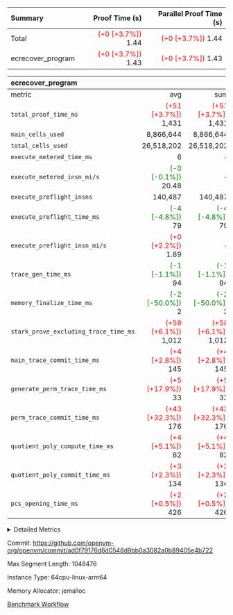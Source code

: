 | Summary | Proof Time (s) | Parallel Proof Time (s) |
|:---|---:|---:|
| Total | <span style='color: red'>(+0 [+3.7%])</span> 1.44 | <span style='color: red'>(+0 [+3.7%])</span> 1.44 |
| ecrecover_program | <span style='color: red'>(+0 [+3.7%])</span> 1.43 | <span style='color: red'>(+0 [+3.7%])</span> 1.43 |


| ecrecover_program |||||
|:---|---:|---:|---:|---:|
|metric|avg|sum|max|min|
| `total_proof_time_ms ` | <span style='color: red'>(+51 [+3.7%])</span> 1,431 | <span style='color: red'>(+51 [+3.7%])</span> 1,431 | <span style='color: red'>(+51 [+3.7%])</span> 1,431 | <span style='color: red'>(+51 [+3.7%])</span> 1,431 |
| `main_cells_used     ` |  8,866,644 |  8,866,644 |  8,866,644 |  8,866,644 |
| `total_cells_used    ` |  26,518,202 |  26,518,202 |  26,518,202 |  26,518,202 |
| `execute_metered_time_ms` |  6 | -          | -          | -          |
| `execute_metered_insn_mi/s` | <span style='color: green'>(-0 [-0.1%])</span> 20.48 | -          | <span style='color: green'>(-0 [-0.1%])</span> 20.48 | <span style='color: green'>(-0 [-0.1%])</span> 20.48 |
| `execute_preflight_insns` |  140,487 |  140,487 |  140,487 |  140,487 |
| `execute_preflight_time_ms` | <span style='color: green'>(-4 [-4.8%])</span> 79 | <span style='color: green'>(-4 [-4.8%])</span> 79 | <span style='color: green'>(-4 [-4.8%])</span> 79 | <span style='color: green'>(-4 [-4.8%])</span> 79 |
| `execute_preflight_insn_mi/s` | <span style='color: red'>(+0 [+2.2%])</span> 1.89 | -          | <span style='color: red'>(+0 [+2.2%])</span> 1.89 | <span style='color: red'>(+0 [+2.2%])</span> 1.89 |
| `trace_gen_time_ms   ` | <span style='color: green'>(-1 [-1.1%])</span> 94 | <span style='color: green'>(-1 [-1.1%])</span> 94 | <span style='color: green'>(-1 [-1.1%])</span> 94 | <span style='color: green'>(-1 [-1.1%])</span> 94 |
| `memory_finalize_time_ms` | <span style='color: green'>(-2 [-50.0%])</span> 2 | <span style='color: green'>(-2 [-50.0%])</span> 2 | <span style='color: green'>(-2 [-50.0%])</span> 2 | <span style='color: green'>(-2 [-50.0%])</span> 2 |
| `stark_prove_excluding_trace_time_ms` | <span style='color: red'>(+58 [+6.1%])</span> 1,012 | <span style='color: red'>(+58 [+6.1%])</span> 1,012 | <span style='color: red'>(+58 [+6.1%])</span> 1,012 | <span style='color: red'>(+58 [+6.1%])</span> 1,012 |
| `main_trace_commit_time_ms` | <span style='color: red'>(+4 [+2.8%])</span> 145 | <span style='color: red'>(+4 [+2.8%])</span> 145 | <span style='color: red'>(+4 [+2.8%])</span> 145 | <span style='color: red'>(+4 [+2.8%])</span> 145 |
| `generate_perm_trace_time_ms` | <span style='color: red'>(+5 [+17.9%])</span> 33 | <span style='color: red'>(+5 [+17.9%])</span> 33 | <span style='color: red'>(+5 [+17.9%])</span> 33 | <span style='color: red'>(+5 [+17.9%])</span> 33 |
| `perm_trace_commit_time_ms` | <span style='color: red'>(+43 [+32.3%])</span> 176 | <span style='color: red'>(+43 [+32.3%])</span> 176 | <span style='color: red'>(+43 [+32.3%])</span> 176 | <span style='color: red'>(+43 [+32.3%])</span> 176 |
| `quotient_poly_compute_time_ms` | <span style='color: red'>(+4 [+5.1%])</span> 82 | <span style='color: red'>(+4 [+5.1%])</span> 82 | <span style='color: red'>(+4 [+5.1%])</span> 82 | <span style='color: red'>(+4 [+5.1%])</span> 82 |
| `quotient_poly_commit_time_ms` | <span style='color: red'>(+3 [+2.3%])</span> 134 | <span style='color: red'>(+3 [+2.3%])</span> 134 | <span style='color: red'>(+3 [+2.3%])</span> 134 | <span style='color: red'>(+3 [+2.3%])</span> 134 |
| `pcs_opening_time_ms ` | <span style='color: red'>(+2 [+0.5%])</span> 426 | <span style='color: red'>(+2 [+0.5%])</span> 426 | <span style='color: red'>(+2 [+0.5%])</span> 426 | <span style='color: red'>(+2 [+0.5%])</span> 426 |



<details>
<summary>Detailed Metrics</summary>

|  | vm.create_initial_state_time_ms | memory_to_vec_partition_time_ms | keygen_time_ms | app proof_time_ms |
| --- | --- | --- | --- |
|  | 0 | 18 | 882 | 1,481 | 

| group | vm.reset_state_time_ms | prove_segment_time_ms | memory_to_vec_partition_time_ms | fri.log_blowup | execute_metered_time_ms | execute_metered_insns | execute_metered_insn_mi/s | compute_user_public_values_proof_time_ms |
| --- | --- | --- | --- | --- | --- | --- | --- | --- |
| ecrecover_program | 0 | 1,431 | 6 | 1 | 6 | 140,487 | 20.48 | 40 | 

| group | air_name | quotient_deg | interactions | constraints |
| --- | --- | --- | --- | --- |
| ecrecover_program | AccessAdapterAir<16> | 2 | 5 | 12 | 
| ecrecover_program | AccessAdapterAir<2> | 2 | 5 | 12 | 
| ecrecover_program | AccessAdapterAir<32> | 2 | 5 | 12 | 
| ecrecover_program | AccessAdapterAir<4> | 2 | 5 | 12 | 
| ecrecover_program | AccessAdapterAir<8> | 2 | 5 | 12 | 
| ecrecover_program | BitwiseOperationLookupAir<8> | 2 | 2 | 4 | 
| ecrecover_program | KeccakVmAir | 2 | 321 | 4,513 | 
| ecrecover_program | MemoryMerkleAir<8> | 2 | 4 | 39 | 
| ecrecover_program | PersistentBoundaryAir<8> | 2 | 3 | 7 | 
| ecrecover_program | PhantomAir | 2 | 3 | 5 | 
| ecrecover_program | Poseidon2PeripheryAir<BabyBearParameters>, 1> | 2 | 1 | 286 | 
| ecrecover_program | ProgramAir | 1 | 1 | 4 | 
| ecrecover_program | RangeTupleCheckerAir<2> | 1 | 1 | 4 | 
| ecrecover_program | Rv32HintStoreAir | 2 | 18 | 28 | 
| ecrecover_program | VariableRangeCheckerAir | 1 | 1 | 4 | 
| ecrecover_program | VmAirWrapper<Rv32BaseAluAdapterAir, BaseAluCoreAir<4, 8> | 2 | 20 | 37 | 
| ecrecover_program | VmAirWrapper<Rv32BaseAluAdapterAir, LessThanCoreAir<4, 8> | 2 | 18 | 40 | 
| ecrecover_program | VmAirWrapper<Rv32BaseAluAdapterAir, ShiftCoreAir<4, 8> | 2 | 24 | 91 | 
| ecrecover_program | VmAirWrapper<Rv32BranchAdapterAir, BranchEqualCoreAir<4> | 2 | 11 | 20 | 
| ecrecover_program | VmAirWrapper<Rv32BranchAdapterAir, BranchLessThanCoreAir<4, 8> | 2 | 13 | 35 | 
| ecrecover_program | VmAirWrapper<Rv32CondRdWriteAdapterAir, Rv32JalLuiCoreAir> | 2 | 10 | 18 | 
| ecrecover_program | VmAirWrapper<Rv32IsEqualModAdapterAir<2, 1, 32, 32>, ModularIsEqualCoreAir<32, 4, 8> | 2 | 25 | 225 | 
| ecrecover_program | VmAirWrapper<Rv32JalrAdapterAir, Rv32JalrCoreAir> | 2 | 16 | 20 | 
| ecrecover_program | VmAirWrapper<Rv32LoadStoreAdapterAir, LoadSignExtendCoreAir<4, 8> | 2 | 18 | 33 | 
| ecrecover_program | VmAirWrapper<Rv32LoadStoreAdapterAir, LoadStoreCoreAir<4> | 2 | 17 | 40 | 
| ecrecover_program | VmAirWrapper<Rv32MultAdapterAir, DivRemCoreAir<4, 8> | 2 | 25 | 84 | 
| ecrecover_program | VmAirWrapper<Rv32MultAdapterAir, MulHCoreAir<4, 8> | 2 | 24 | 31 | 
| ecrecover_program | VmAirWrapper<Rv32MultAdapterAir, MultiplicationCoreAir<4, 8> | 2 | 19 | 19 | 
| ecrecover_program | VmAirWrapper<Rv32RdWriteAdapterAir, Rv32AuipcCoreAir> | 2 | 12 | 14 | 
| ecrecover_program | VmAirWrapper<Rv32VecHeapAdapterAir<1, 2, 2, 32, 32>, FieldExpressionCoreAir> | 2 | 415 | 480 | 
| ecrecover_program | VmAirWrapper<Rv32VecHeapAdapterAir<2, 1, 1, 32, 32>, FieldExpressionCoreAir> | 2 | 158 | 190 | 
| ecrecover_program | VmAirWrapper<Rv32VecHeapAdapterAir<2, 2, 2, 32, 32>, FieldExpressionCoreAir> | 2 | 428 | 457 | 
| ecrecover_program | VmConnectorAir | 2 | 5 | 11 | 

| group | air_name | segment | rows | prep_cols | perm_cols | main_cols | cells |
| --- | --- | --- | --- | --- | --- | --- | --- |
| ecrecover_program | AccessAdapterAir<16> | 0 | 4,096 |  | 16 | 25 | 167,936 | 
| ecrecover_program | AccessAdapterAir<32> | 0 | 2,048 |  | 16 | 41 | 116,736 | 
| ecrecover_program | AccessAdapterAir<8> | 0 | 16,384 |  | 16 | 17 | 540,672 | 
| ecrecover_program | BitwiseOperationLookupAir<8> | 0 | 65,536 | 3 | 8 | 2 | 655,360 | 
| ecrecover_program | KeccakVmAir | 0 | 128 |  | 1,056 | 3,163 | 540,032 | 
| ecrecover_program | MemoryMerkleAir<8> | 0 | 4,096 |  | 16 | 32 | 196,608 | 
| ecrecover_program | PersistentBoundaryAir<8> | 0 | 4,096 |  | 12 | 20 | 131,072 | 
| ecrecover_program | PhantomAir | 0 | 16 |  | 12 | 6 | 288 | 
| ecrecover_program | Poseidon2PeripheryAir<BabyBearParameters>, 1> | 0 | 4,096 |  | 8 | 300 | 1,261,568 | 
| ecrecover_program | ProgramAir | 0 | 32,768 |  | 8 | 10 | 589,824 | 
| ecrecover_program | RangeTupleCheckerAir<2> | 0 | 524,288 | 2 | 8 | 1 | 4,718,592 | 
| ecrecover_program | Rv32HintStoreAir | 0 | 256 |  | 44 | 32 | 19,456 | 
| ecrecover_program | VariableRangeCheckerAir | 0 | 262,144 | 2 | 8 | 1 | 2,359,296 | 
| ecrecover_program | VmAirWrapper<Rv32BaseAluAdapterAir, BaseAluCoreAir<4, 8> | 0 | 65,536 |  | 52 | 36 | 5,767,168 | 
| ecrecover_program | VmAirWrapper<Rv32BaseAluAdapterAir, LessThanCoreAir<4, 8> | 0 | 4,096 |  | 40 | 37 | 315,392 | 
| ecrecover_program | VmAirWrapper<Rv32BaseAluAdapterAir, ShiftCoreAir<4, 8> | 0 | 16,384 |  | 52 | 53 | 1,720,320 | 
| ecrecover_program | VmAirWrapper<Rv32BranchAdapterAir, BranchEqualCoreAir<4> | 0 | 16,384 |  | 28 | 26 | 884,736 | 
| ecrecover_program | VmAirWrapper<Rv32BranchAdapterAir, BranchLessThanCoreAir<4, 8> | 0 | 4,096 |  | 32 | 32 | 262,144 | 
| ecrecover_program | VmAirWrapper<Rv32CondRdWriteAdapterAir, Rv32JalLuiCoreAir> | 0 | 4,096 |  | 28 | 18 | 188,416 | 
| ecrecover_program | VmAirWrapper<Rv32IsEqualModAdapterAir<2, 1, 32, 32>, ModularIsEqualCoreAir<32, 4, 8> | 0 | 4,096 |  | 56 | 166 | 909,312 | 
| ecrecover_program | VmAirWrapper<Rv32JalrAdapterAir, Rv32JalrCoreAir> | 0 | 4,096 |  | 36 | 28 | 262,144 | 
| ecrecover_program | VmAirWrapper<Rv32LoadStoreAdapterAir, LoadSignExtendCoreAir<4, 8> | 0 | 8,192 |  | 52 | 36 | 720,896 | 
| ecrecover_program | VmAirWrapper<Rv32LoadStoreAdapterAir, LoadStoreCoreAir<4> | 0 | 65,536 |  | 52 | 41 | 6,094,848 | 
| ecrecover_program | VmAirWrapper<Rv32MultAdapterAir, MulHCoreAir<4, 8> | 0 | 8 |  | 72 | 39 | 888 | 
| ecrecover_program | VmAirWrapper<Rv32MultAdapterAir, MultiplicationCoreAir<4, 8> | 0 | 64 |  | 52 | 31 | 5,312 | 
| ecrecover_program | VmAirWrapper<Rv32RdWriteAdapterAir, Rv32AuipcCoreAir> | 0 | 2,048 |  | 28 | 20 | 98,304 | 
| ecrecover_program | VmAirWrapper<Rv32VecHeapAdapterAir<1, 2, 2, 32, 32>, FieldExpressionCoreAir> | 0 | 2,048 |  | 836 | 547 | 2,832,384 | 
| ecrecover_program | VmAirWrapper<Rv32VecHeapAdapterAir<2, 1, 1, 32, 32>, FieldExpressionCoreAir> | 0 | 32 |  | 320 | 263 | 18,656 | 
| ecrecover_program | VmAirWrapper<Rv32VecHeapAdapterAir<2, 2, 2, 32, 32>, FieldExpressionCoreAir> | 0 | 1,024 |  | 860 | 625 | 1,520,640 | 
| ecrecover_program | VmConnectorAir | 0 | 2 | 1 | 16 | 5 | 42 | 

| group | segment | trace_gen_time_ms | total_proof_time_ms | total_cells_used | total_cells | system_trace_gen_time_ms | stark_prove_excluding_trace_time_ms | single_trace_gen_time_ms | quotient_poly_compute_time_ms | quotient_poly_commit_time_ms | perm_trace_commit_time_ms | pcs_opening_time_ms | memory_to_vec_partition_time_ms | memory_finalize_time_ms | main_trace_commit_time_ms | main_cells_used | generate_perm_trace_time_ms | execute_preflight_time_ms | execute_preflight_insns | execute_preflight_insn_mi/s |
| --- | --- | --- | --- | --- | --- | --- | --- | --- | --- | --- | --- | --- | --- | --- | --- | --- | --- | --- | --- | --- |
| ecrecover_program | 0 | 94 | 1,431 | 26,518,202 | 32,927,986 | 94 | 1,012 | 0 | 82 | 134 | 176 | 426 | 7 | 2 | 145 | 8,866,644 | 33 | 79 | 140,487 | 1.89 | 

| group | segment | trace_height_constraint | weighted_sum | threshold |
| --- | --- | --- | --- | --- |
| ecrecover_program | 0 | 0 | 396,436 | 2,013,265,921 | 
| ecrecover_program | 0 | 1 | 1,239,472 | 2,013,265,921 | 
| ecrecover_program | 0 | 2 | 198,218 | 2,013,265,921 | 
| ecrecover_program | 0 | 3 | 2,663,940 | 2,013,265,921 | 
| ecrecover_program | 0 | 4 | 16,384 | 2,013,265,921 | 
| ecrecover_program | 0 | 5 | 8,192 | 2,013,265,921 | 
| ecrecover_program | 0 | 6 | 471,272 | 2,013,265,921 | 
| ecrecover_program | 0 | 7 | 320 | 2,013,265,921 | 
| ecrecover_program | 0 | 8 | 5,948,602 | 2,013,265,921 | 

</details>


Commit: https://github.com/openvm-org/openvm/commit/ad0f79176d6d0548d9bb0a3082a0b89405e4b722

Max Segment Length: 1048476

Instance Type: 64cpu-linux-arm64

Memory Allocator: jemalloc

[Benchmark Workflow](https://github.com/openvm-org/openvm/actions/runs/16999805735)
